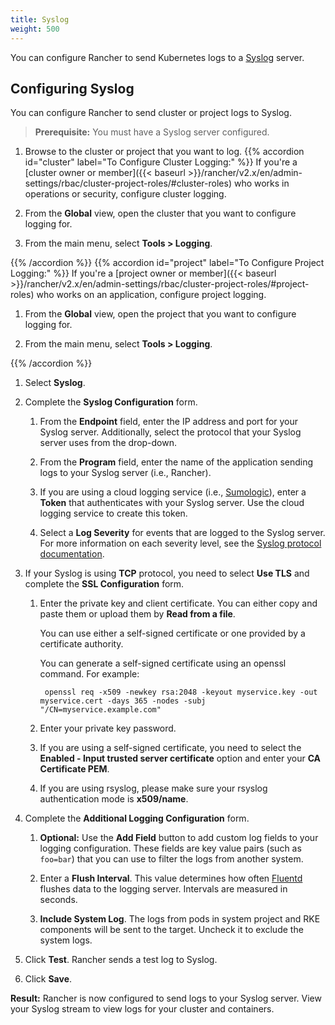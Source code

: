 ```yaml
---
title: Syslog
weight: 500
---
```


You can configure Rancher to send Kubernetes logs to a [Syslog](https://tools.ietf.org/html/rfc5424) server.

## Configuring Syslog

You can configure Rancher to send cluster or project logs to Syslog.

>**Prerequisite:** You must have a Syslog server configured.

1. Browse to the cluster or project that you want to log.
{{% accordion id="cluster" label="To Configure Cluster Logging:" %}}
If you're a [cluster owner or member]({{< baseurl >}}/rancher/v2.x/en/admin-settings/rbac/cluster-project-roles/#cluster-roles) who works in operations or security, configure cluster logging.

1. From the **Global** view, open the cluster that you want to configure logging for.

1. From the main menu, select **Tools > Logging**.

{{% /accordion %}}
{{% accordion id="project" label="To Configure Project Logging:" %}}
If you're a [project owner or member]({{< baseurl >}}/rancher/v2.x/en/admin-settings/rbac/cluster-project-roles/#project-roles) who works on an application, configure project logging.

1. From the **Global** view, open the project that you want to configure logging for.

1. From the main menu, select **Tools > Logging**. 

{{% /accordion %}}

1. Select **Syslog**.

1. Complete the **Syslog Configuration** form.

    1. From the **Endpoint** field, enter the IP address and port for your Syslog server. Additionally, select the protocol that your Syslog server uses from the drop-down.

    1. From the **Program** field, enter the name of the application sending logs to your Syslog server (i.e., Rancher).

    1. If you are using a cloud logging service (i.e., [Sumologic](https://www.sumologic.com/)), enter a **Token** that authenticates with your Syslog server. Use the cloud logging service to create this token.

    1. Select a **Log Severity** for events that are logged to the Syslog server. For more information on each severity level, see the [Syslog protocol documentation](https://tools.ietf.org/html/rfc5424#page-11).

1. If your Syslog is using **TCP** protocol, you need to select **Use TLS** and complete the **SSL Configuration** form.

    1. Enter the private key and client certificate. You can either copy and paste them or upload them by **Read from a file**.

        You can use either a self-signed certificate or one provided by a certificate authority.

        You can generate a self-signed certificate using an openssl command. For example:
            
            openssl req -x509 -newkey rsa:2048 -keyout myservice.key -out myservice.cert -days 365 -nodes -subj "/CN=myservice.example.com"

    1. Enter your private key password.

    1. If you are using a self-signed certificate, you need to select the **Enabled - Input trusted server certificate** option and enter your **CA Certificate PEM**.

    1. If you are using rsyslog, please make sure your rsyslog authentication mode is **x509/name**.

1. Complete the **Additional Logging Configuration** form.

    1. **Optional:** Use the **Add Field** button to add custom log fields to your logging configuration. These fields are key value pairs (such as `foo=bar`) that you can use to filter the logs from another system.
    
    1. Enter a **Flush Interval**. This value determines how often [Fluentd](https://www.fluentd.org/) flushes data to the logging server. Intervals are measured in seconds.

    1. **Include System Log**. The logs from pods in system project and RKE components will be sent to the target. Uncheck it to exclude the system logs.

1. Click **Test**. Rancher sends a test log to Syslog.

1. Click **Save**.

**Result:** Rancher is now configured to send logs to your Syslog server. View your Syslog stream to view logs for your cluster and containers.
